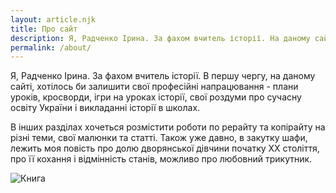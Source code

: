 ```yaml
---
layout: article.njk
title: Про сайт
description: Я, Радченко Ірина. За фахом вчитель історії. На даному сайті ви знайдете мої професійні напрацювання, роздуми про сучасну освіту України і викладанні історії в школах.
permalink: /about/
---
```


Я, Радченко Ірина. За фахом вчитель історії. В першу чергу, на даному сайті, хотілось би залишити свої професійні напрацювання - плани уроків, кросворди, ігри на уроках історії, свої роздуми про сучасну освіту України і викладанні історії в школах.

В інших разділах хочеться розмістити роботи по рерайту та копірайту на різні теми, свої малюнки та статті. Також уже давно, в закутку шафи, лежить моя повість про долю дворянської дівчини початку ХХ століття, про її кохання і відмінність станів, можливо про любовний трикутник.

![Книга](https://images.unsplash.com/photo-1506513083865-434a8a207e11?ixlib=rb-1.2.1&ixid=eyJhcHBfaWQiOjEyMDd9&auto=format&fit=crop&w=750&q=80)